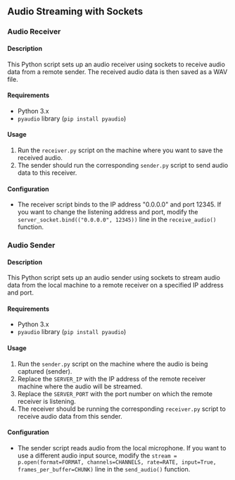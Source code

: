 ## Audio Streaming with Sockets

### Audio Receiver

#### Description

This Python script sets up an audio receiver using sockets to receive audio data from a remote sender. The received audio data is then saved as a WAV file.

#### Requirements

- Python 3.x
- `pyaudio` library (`pip install pyaudio`)

#### Usage

1. Run the `receiver.py` script on the machine where you want to save the received audio.
2. The sender should run the corresponding `sender.py` script to send audio data to this receiver.

#### Configuration

- The receiver script binds to the IP address "0.0.0.0" and port 12345. If you want to change the listening address and port, modify the `server_socket.bind(("0.0.0.0", 12345))` line in the `receive_audio()` function.

### Audio Sender

#### Description

This Python script sets up an audio sender using sockets to stream audio data from the local machine to a remote receiver on a specified IP address and port.

#### Requirements

- Python 3.x
- `pyaudio` library (`pip install pyaudio`)

#### Usage

1. Run the `sender.py` script on the machine where the audio is being captured (sender).
2. Replace the `SERVER_IP` with the IP address of the remote receiver machine where the audio will be streamed.
3. Replace the `SERVER_PORT` with the port number on which the remote receiver is listening.
4. The receiver should be running the corresponding `receiver.py` script to receive audio data from this sender.

#### Configuration

- The sender script reads audio from the local microphone. If you want to use a different audio input source, modify the `stream = p.open(format=FORMAT, channels=CHANNELS, rate=RATE, input=True, frames_per_buffer=CHUNK)` line in the `send_audio()` function.
